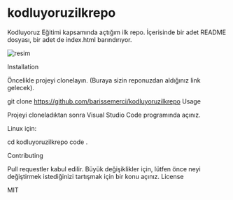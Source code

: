 # kodluyoruzilkrepo
Kodluyoruz Eğitimi kapsamında açtığım ilk repo. İçerisinde bir adet README dosyası, bir adet de index.html barındırıyor. 

![resim](https://user-images.githubusercontent.com/61623237/121784174-2f6e1b00-cbbb-11eb-95d6-24ac040e7c2b.png)

Installation

Öncelikle projeyi clonelayın. (Buraya sizin reponuzdan aldığınız link gelecek).

git clone https://github.com/barissemerci/kodluyoruzilkrepo
Usage

Projeyi cloneladıktan sonra Visual Studio Code programında açınız.

Linux için:

cd kodluyoruzilkrepo 
code .

Contributing

Pull requestler kabul edilir. Büyük değişiklikler için, lütfen önce neyi değiştirmek istediğinizi tartışmak için bir konu açınız.
License

MIT
